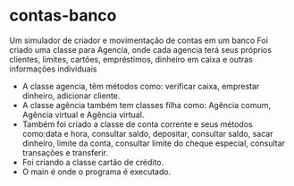 # contas-banco
 Um simulador de criador e movimentação de contas em um banco
Foi criado uma classe para Agencia, onde cada agencia terá seus próprios clientes, limites, cartões, empréstimos, dinheiro em caixa e outras informações individuais
* A classe agencia, têm métodos como: verificar caixa, emprestar dinheiro, adicionar cliente.
* A classe agência também tem classes filha como: Agência comum, Agência virtual e Agência virtual.
* Também foi criado a classe de conta corrente e seus métodos como:data e hora, consultar saldo, depositar, consultar saldo, sacar dinheiro, limite da conta, 
consultar limite do cheque especial, consultar transações e transferir.
* Foi criando a classe cartão de crédito.
* O main é onde o programa é executado.
